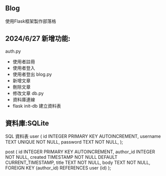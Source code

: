 ## Blog
使用Flask框架製作部落格

## 2024/6/27 新增功能:
auth.py
- 使用者註冊
- 使用者登入
- 使用者登出
blog.py
- 新增文章
- 刪除文章
- 修改文章
db.py
- 資料庫連線
- flask init-db 建立資料表
## 資料庫:SQLite  
SQL 資料表
user (
    id INTEGER PRIMARY KEY AUTOINCREMENT,
    username TEXT UNIQUE NOT NULL,
    password TEXT NOT NULL,
);

post (
    id INTEGER PRIMARY KEY AUTOINCREMENT,
    author_id INTEGER NOT NULL,
    created TIMESTAMP NOT NULL DEFAULT CURRENT_TIMESTAMP,
    title TEXT NOT NULL,
    body TEXT NOT NULL,
    FOREIGN KEY (author_id) REFERENCES user (id)
);


  
  


